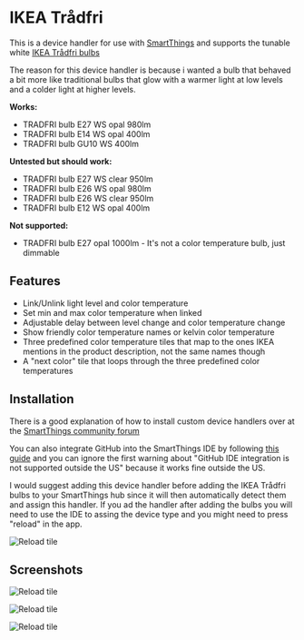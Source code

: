 # IKEA Trådfri
This is a device handler for use with [SmartThings](https://www.smartthings.com/) and supports the tunable white [IKEA Trådfri bulbs](http://www.ikea.com/us/en/search/?query=tradfri)

The reason for this device handler is because i wanted a bulb that behaved a bit more like traditional bulbs that glow with a warmer light at low levels and a colder light at higher levels.

**Works:**
- TRADFRI bulb E27 WS opal 980lm
- TRADFRI bulb E14 WS opal 400lm
- TRADFRI bulb GU10 WS 400lm

**Untested but should work:**
- TRADFRI bulb E27 WS clear 950lm
- TRADFRI bulb E26 WS opal 980lm
- TRADFRI bulb E26 WS clear 950lm
- TRADFRI bulb E12 WS opal 400lm

**Not supported:**
- TRADFRI bulb E27 opal 1000lm - It's not a color temperature bulb, just dimmable

## Features
- Link/Unlink light level and color temperature
- Set min and max color temperature when linked
- Adjustable delay between level change and color temperature change
- Show friendly color temperature names or kelvin color temperature
- Three predefined color temperature tiles that map to the ones IKEA mentions in the product description, not the same names though
- A "next color" tile that loops through the three predefined color temperatures

## Installation
There is a good explanation of how to install custom device handlers over at the [SmartThings community forum](https://community.smartthings.com/t/ikea-tradfri/59229/189)

You can also integrate GitHub into the SmartThings IDE by following [this guide](http://docs.smartthings.com/en/latest/tools-and-ide/github-integration.html) and you can ignore the first warning about "GitHub IDE integration is not supported outside the US" because it works fine outside the US.

I would suggest adding this device handler before adding the IKEA Trådfri bulbs to your SmartThings hub since it will then automatically detect them and assign this handler. If you ad the handler after adding the bulbs you will need to use the IDE to assing the device type and you might need to press "reload" in the app.

![Reload tile](https://github.com/edvaldeysteinsson/IKEA-Tradfri/blob/master/images/01.png)

## Screenshots
![Reload tile](https://github.com/edvaldeysteinsson/IKEA-Tradfri/blob/master/images/02.png)

![Reload tile](https://github.com/edvaldeysteinsson/IKEA-Tradfri/blob/master/images/03.png)

![Reload tile](https://github.com/edvaldeysteinsson/IKEA-Tradfri/blob/master/images/04.png)
